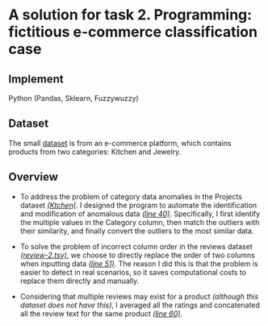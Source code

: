 # A solution for task 2. Programming: fictitious e-commerce classification case

## Implement

Python (Pandas, Sklearn, Fuzzywuzzy)

## Dataset

The small [dataset](https://surfdrive.surf.nl/files/index.php/s/LDwpIdG7HHkQiOs) is from an e-commerce platform, which contains products from two categories: Kitchen and Jewelry.

## Overview

- To address the problem of category data anomalies in the Projects dataset [*(Ktchen)*](./dataset/products/products-data-3.tsv). I designed the program to automate the identification and modification of anomalous data [*(line 40)*](./main.py). Specifically, I first identify the multiple values in the Category column, then match the outliers with their similarity, and finally convert the outliers to the most similar data.

- To solve the problem of incorrect column order in the reviews dataset [*(review-2.tsv)*](./dataset/reviews/reviews-2.tsv), we choose to directly replace the order of two columns when inputting data [*(line 51)*](./main.py). The reason I did this is that the problem is easier to detect in real scenarios, so it saves computational costs to replace them directly and manually.

- Considering that multiple reviews may exist for a product *(although this dataset does not have this)*, I averaged all the ratings and concatenated all the review text for the same product [*(line 60)*](./main.py).